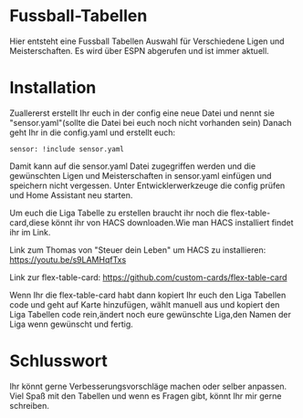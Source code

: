 # Fussball-Tabellen

Hier entsteht eine Fussball Tabellen Auswahl für Verschiedene Ligen und Meisterschaften.
Es wird über ESPN abgerufen und ist immer aktuell.




# Installation

Zuallererst erstellt Ihr euch in der config eine neue Datei und nennt sie "sensor.yaml"(sollte die Datei bei euch noch nicht vorhanden sein)
Danach geht Ihr in die config.yaml und erstellt euch: 

```sensor: !include sensor.yaml```

Damit kann auf die sensor.yaml Datei zugegriffen werden und die gewünschten Ligen und Meisterschaften in sensor.yaml einfügen und speichern nicht vergessen.
Unter Entwicklerwerkzeuge die config prüfen und Home Assistant neu starten.

Um euch die Liga Tabelle zu erstellen braucht ihr noch die flex-table-card,diese könnt ihr von HACS downloaden.Wie man HACS installiert findet ihr im Link.

Link zum Thomas von "Steuer dein Leben" um HACS zu installieren: https://youtu.be/s9LAMHqfTxs

Link zur flex-table-card: https://github.com/custom-cards/flex-table-card


Wenn Ihr die flex-table-card habt dann kopiert Ihr euch den Liga Tabellen code und geht auf Karte hinzufügen, wählt manuell aus und kopiert den Liga Tabellen code rein,ändert noch eure gewünschte Liga,den Namen der Liga wenn gewünscht und fertig.



# Schlusswort

Ihr könnt gerne Verbesserungsvorschläge machen oder selber anpassen.
Viel Spaß mit den Tabellen und wenn es Fragen gibt, könnt Ihr mir gerne schreiben.
